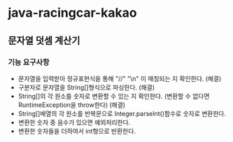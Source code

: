 # java-racingcar-kakao

## 문자열 덧셈 계산기
### 기능 요구사항
- 문자열을 입력받아 정규표현식을 통해 "//" "\n" 이 매칭되는 지 확인한다. (해결)
- 구분자로 문자열을 String[]형식으로 파싱한다. (해결)
- String[]의 각 원소를 숫자로 변환할 수 있는 지 확인한다. (변환할 수 없다면 RuntimeException을 throw한다) (해결)
- String[]배열의 각 원소를 반복문으로 Integer.parseInt()함수로 숫자로 변환한다.
- 변환한 숫자 중 음수가 있으면 예외처리한다.
- 변환한 숫자들을 더하여서 int형으로 반환한다.